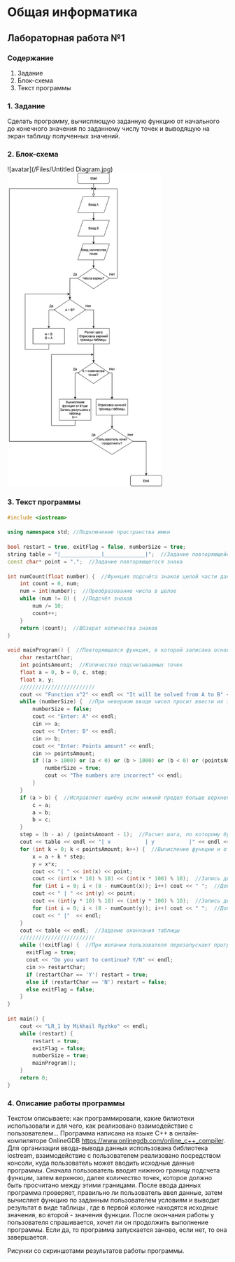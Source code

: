 # Общая информатика

## Лабораторная работа №1

### Содержание

1. Задание
2. Блок-схема
3. Текст программы

### 1. Задание

Сделать программу, вычисляющую заданную функцию от начального до конечного значения по заданному числу точек и выводящую на экран таблицу полученных значений.

### 2. Блок-схема

![avatar](/Files/Untitled Diagram.jpg)
<img src="./Files/Untitled Diagram.jpg" style="zoom:70%" />

### 3. Текст программы

```c++
#include <iostream>

using namespace std; //Подключение пространства имен

bool restart = true, exitFlag = false, numberSize = true;
string table = "|_____________|_____________|";  //Задание повторяющейся строки
const char* point = ".";  //Задание повторяющегося знака

int numCount(float number) {  //Функция подсчёта знаков целой части данного числа
    int count = 0, num;
    num = int(number);  //Преобразование числа в целое
	while (num != 0) {  //Подсчёт знаков
	    num /= 10;
	    count++;
	}
	return (count);  //ВОзврат количества знаков
}

void mainProgram() {  //Повторяющаяся функция, в которой записана основная программа
	char restartChar;
	int pointsAmount;  //Количество подсчитываемых точек
	float a = 0, b = 0, c, step;
	float x, y;
	////////////////////////
	cout << "Function x^2" << endl << "It will be solved from A to B" << endl;
	while (numberSize) {  //При неверном вводе чисел просит ввести их заново
	    numberSize = false;
	    cout << "Enter: A" << endl;
	    cin >> a;
        cout << "Enter: B" << endl;
	    cin >> b;
	    cout << "Enter: Points amount" << endl;
	    cin >> pointsAmount;
	    if ((a > 1000) or (a < 0) or (b > 1000) or (b < 0) or (pointsAmount > 500) or (a == b)) {
	        numberSize = true;
	        cout << "The numbers are incorrect" << endl;
	    }
	}
	if (a > b) {  //Исправляет ошибку если нижний предел больше верхнего
		c = a;
		a = b;
		b = c;
	}
	step = (b - a) / (pointsAmount - 1);  //Расчет шага, по которому будет считаться функция
	cout << table << endl << "| x           | y           |" << endl << table << endl; //Задание шапки таблицы
	for (int k = 0; k < pointsAmount; k++) {  //Вычисление функции и отрисовка таблицы
	    x = a + k * step;
		y = x*x;
		cout << "| " << int(x) << point;
		cout << (int(x * 10) % 10) << (int(x * 100) % 10);  //Запись двух знаков после запятой
		for (int i = 0; i < (8 - numCount(x)); i++) cout << " ";  //Добор пробелов, чтобы таблица была ровной
		cout << " | " << int(y) << point;
		cout << (int(y * 10) % 10) << (int(y * 100) % 10);  //Запись двух знаков после запятой
		for (int i = 0; i < (8 - numCount(y)); i++) cout << " ";  //Добор пробелов, чтобы таблица была ровной
		cout << " |"  << endl;
	}
	cout << table << endl;  //Задание окончания таблицы
	////////////////////////
	while (!exitFlag) {  //При желании пользователя перезапускает программу
	  exitFlag = true;
	  cout << "Do you want to continue? Y/N" << endl;
	  cin >> restartChar;
      if (restartChar == 'Y') restart = true;
	  else if (restartChar == 'N') restart = false;
	  else exitFlag = false;
	}
}

int main() {
	cout << "LR_1 by Mikhail Ryzhko" << endl;
	while (restart) {
	    restart = true;
	    exitFlag = false;
	    numberSize = true;
	    mainProgram();
	}
	return 0;
}
```

### 4. Описание работы программы

Текстом описываете: как программировали, какие билиотеки использовали и для чего, как реализовано взаимодействие с пользователем...
Программа написана на языке C++ в онлайн-компиляторе OnlineGDB <https://www.onlinegdb.com/online_c++_compiler>. Для организации ввода-вывода данных использована библиотека iostream, взаимодействие с пользователем реализовано посредством консоли, куда пользователь может вводить исходные данные программы. Сначала пользователь вводит нижнюю границу подсчета функции, затем верхнюю, далее количество точек, которое должно быть просчитано между этими границами. После ввода данных программа проверяет, правильно ли пользователь ввел данные, затем вычисляет функцию по заданным пользователем условиям и выводит результат в виде таблицы , где в первой колонке находятся исходные значения, во второй - значения функции. После окончания работы у пользователя спрашивается, хочет ли он продолжить выполнение программы. Если да, то программа запускается заново, если нет, то она завершается.

Рисунки со скриншотами результатов работы программы.
